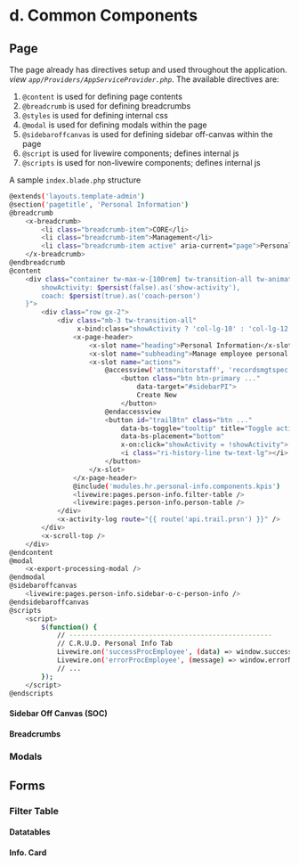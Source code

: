 # d. Common Components

## Page

The page already has directives setup and used throughout the application. *view `app/Providers/AppServiceProvider.php`*. The available directives are:

1. `@content` is used for defining page contents
2. `@breadcrumb` is used for defining breadcrumbs
3. `@styles` is used for defining internal css
4. `@modal` is used for defining modals within the page
5. `@sidebaroffcanvas` is used for defining sidebar off-canvas within the page
6. `@script` is used for livewire components; defines internal js
7. `@scripts` is used for non-livewire components; defines internal js

A sample `index.blade.php` structure

```bash
@extends('layouts.template-admin')
@section('pagetitle', 'Personal Information')
@breadcrumb
    <x-breadcrumb>
        <li class="breadcrumb-item">CORE</li>
        <li class="breadcrumb-item">Management</li>
        <li class="breadcrumb-item active" aria-current="page">Personal Information</li>
    </x-breadcrumb>
@endbreadcrumb
@content
    <div class="container tw-max-w-[100rem] tw-transition-all tw-animate-scale-up" x-data="{
        showActivity: $persist(false).as('show-activity'),
        coach: $persist(true).as('coach-person')
    }">
        <div class="row gx-2">
            <div class="mb-3 tw-transition-all" 
                 x-bind:class="showActivity ? 'col-lg-10' : 'col-lg-12'">
                <x-page-header>
                    <x-slot name="heading">Personal Information</x-slot>
                    <x-slot name="subheading">Manage employee personal information.</x-slot>
                    <x-slot name="actions">
                        @accessview('attmonitorstaff', 'recordsmgtspec', 'issofficer')
                            <button class="btn btn-primary ..."
                                data-target="#sidebarPI">
                                Create New
                            </button>
                        @endaccessview
                        <button id="trailBtn" class="btn ..."
                            data-bs-toggle="tooltip" title="Toggle activity logs." 
                            data-bs-placement="bottom"
                            x-on:click="showActivity = !showActivity">
                            <i class="ri-history-line tw-text-lg"></i>
                        </button>
                    </x-slot>
                </x-page-header>
                @include('modules.hr.personal-info.components.kpis')
                <livewire:pages.person-info.filter-table />
                <livewire:pages.person-info.person-table />
            </div>
            <x-activity-log route="{{ route('api.trail.prsn') }}" />
        </div>
        <x-scroll-top />
    </div>
@endcontent
@modal
    <x-export-processing-modal />
@endmodal
@sidebaroffcanvas
    <livewire:pages.person-info.sidebar-o-c-person-info />
@endsidebaroffcanvas
@scripts
    <script>
        $(function() {
            // ---------------------------------------------------
            // C.R.U.D. Personal Info Tab
            Livewire.on('successProcEmployee', (data) => window.successNotyf(data[0].message));
            Livewire.on('errorProcEmployee', (message) => window.errorNotyf(message));
            // ...
        });
    </script>
@endscripts
```

#### Sidebar Off Canvas (SOC)

#### Breadcrumbs 

### Modals

## Forms

### Filter Table

#### Datatables

#### Info. Card

